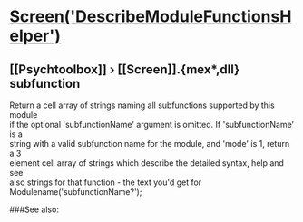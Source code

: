 # [Screen('DescribeModuleFunctionsHelper')](Screen-DescribeModuleFunctionsHelper) 
## [[Psychtoolbox]] &#8250; [[Screen]].{mex*,dll} subfunction


Return a cell array of strings naming all subfunctions supported by this module  
if the optional 'subfunctionName' argument is omitted. If 'subfunctionName' is a  
string with a valid subfunction name for the module, and 'mode' is 1, return a 3  
element cell array of strings which describe the detailed syntax, help and see  
also strings for that function - the text you'd get for  
Modulename('subfunctionName?');   


###See also:

